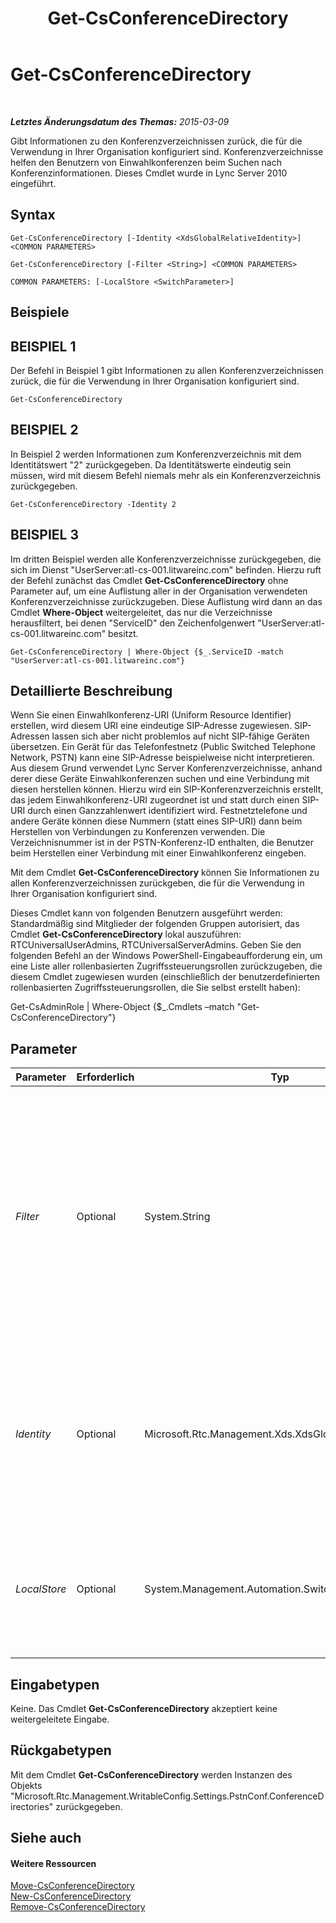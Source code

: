 ﻿---
title: Get-CsConferenceDirectory
TOCTitle: Get-CsConferenceDirectory
ms:assetid: 2b7927ab-c6b3-42ce-9c27-9825cd47fd77
ms:mtpsurl: https://technet.microsoft.com/de-de/library/Gg425771(v=OCS.15)
ms:contentKeyID: 49293529
ms.date: 05/19/2016
mtps_version: v=OCS.15
ms.translationtype: HT
---

# Get-CsConferenceDirectory

 

_**Letztes Änderungsdatum des Themas:** 2015-03-09_

Gibt Informationen zu den Konferenzverzeichnissen zurück, die für die Verwendung in Ihrer Organisation konfiguriert sind. Konferenzverzeichnisse helfen den Benutzern von Einwahlkonferenzen beim Suchen nach Konferenzinformationen. Dieses Cmdlet wurde in Lync Server 2010 eingeführt.

## Syntax

    Get-CsConferenceDirectory [-Identity <XdsGlobalRelativeIdentity>] <COMMON PARAMETERS>

    Get-CsConferenceDirectory [-Filter <String>] <COMMON PARAMETERS>

    COMMON PARAMETERS: [-LocalStore <SwitchParameter>]

## Beispiele

## BEISPIEL 1

Der Befehl in Beispiel 1 gibt Informationen zu allen Konferenzverzeichnissen zurück, die für die Verwendung in Ihrer Organisation konfiguriert sind.

    Get-CsConferenceDirectory

## BEISPIEL 2

In Beispiel 2 werden Informationen zum Konferenzverzeichnis mit dem Identitätswert "2" zurückgegeben. Da Identitätswerte eindeutig sein müssen, wird mit diesem Befehl niemals mehr als ein Konferenzverzeichnis zurückgegeben.

    Get-CsConferenceDirectory -Identity 2

## BEISPIEL 3

Im dritten Beispiel werden alle Konferenzverzeichnisse zurückgegeben, die sich im Dienst "UserServer:atl-cs-001.litwareinc.com" befinden. Hierzu ruft der Befehl zunächst das Cmdlet **Get-CsConferenceDirectory** ohne Parameter auf, um eine Auflistung aller in der Organisation verwendeten Konferenzverzeichnisse zurückzugeben. Diese Auflistung wird dann an das Cmdlet **Where-Object** weitergeleitet, das nur die Verzeichnisse herausfiltert, bei denen "ServiceID" den Zeichenfolgenwert "UserServer:atl-cs-001.litwareinc.com" besitzt.

    Get-CsConferenceDirectory | Where-Object {$_.ServiceID -match "UserServer:atl-cs-001.litwareinc.com"}

## Detaillierte Beschreibung

Wenn Sie einen Einwahlkonferenz-URI (Uniform Resource Identifier) erstellen, wird diesem URI eine eindeutige SIP-Adresse zugewiesen. SIP-Adressen lassen sich aber nicht problemlos auf nicht SIP-fähige Geräten übersetzen. Ein Gerät für das Telefonfestnetz (Public Switched Telephone Network, PSTN) kann eine SIP-Adresse beispielweise nicht interpretieren. Aus diesem Grund verwendet Lync Server Konferenzverzeichnisse, anhand derer diese Geräte Einwahlkonferenzen suchen und eine Verbindung mit diesen herstellen können. Hierzu wird ein SIP-Konferenzverzeichnis erstellt, das jedem Einwahlkonferenz-URI zugeordnet ist und statt durch einen SIP-URI durch einen Ganzzahlenwert identifiziert wird. Festnetztelefone und andere Geräte können diese Nummern (statt eines SIP-URI) dann beim Herstellen von Verbindungen zu Konferenzen verwenden. Die Verzeichnisnummer ist in der PSTN-Konferenz-ID enthalten, die Benutzer beim Herstellen einer Verbindung mit einer Einwahlkonferenz eingeben.

Mit dem Cmdlet **Get-CsConferenceDirectory** können Sie Informationen zu allen Konferenzverzeichnissen zurückgeben, die für die Verwendung in Ihrer Organisation konfiguriert sind.

Dieses Cmdlet kann von folgenden Benutzern ausgeführt werden: Standardmäßig sind Mitglieder der folgenden Gruppen autorisiert, das Cmdlet **Get-CsConferenceDirectory** lokal auszuführen: RTCUniversalUserAdmins, RTCUniversalServerAdmins. Geben Sie den folgenden Befehl an der Windows PowerShell-Eingabeaufforderung ein, um eine Liste aller rollenbasierten Zugriffssteuerungsrollen zurückzugeben, die diesem Cmdlet zugewiesen wurden (einschließlich der benutzerdefinierten rollenbasierten Zugriffssteuerungsrollen, die Sie selbst erstellt haben):

Get-CsAdminRole | Where-Object {$\_.Cmdlets –match "Get-CsConferenceDirectory"}

## Parameter


<table>
<colgroup>
<col style="width: 25%" />
<col style="width: 25%" />
<col style="width: 25%" />
<col style="width: 25%" />
</colgroup>
<thead>
<tr class="header">
<th>Parameter</th>
<th>Erforderlich</th>
<th>Typ</th>
<th>Beschreibung</th>
</tr>
</thead>
<tbody>
<tr class="odd">
<td><p><em>Filter</em></p></td>
<td><p>Optional</p></td>
<td><p>System.String</p></td>
<td><p>Ermöglicht es Ihnen, Platzhalter beim Festlegen der Identitätswerte des Konferenzverzeichnisses (oder der Konferenzverzeichnisse) zu verwenden, die zurückgegeben werden sollen. Da Verzeichnisidentitätswerte numerisch sind, hat dieser Parameter u. U. einen sehr kleinen Wert. Diese Syntax gibt jedoch alle Konferenzverzeichnisse zurück, die einen Identitätswert aufweisen, der mit 3 beginnt: -Filter &quot;3*&quot;.</p>
<p></p></td>
</tr>
<tr class="even">
<td><p><em>Identity</em></p></td>
<td><p>Optional</p></td>
<td><p>Microsoft.Rtc.Management.Xds.XdsGlobalRelativeIdentity</p></td>
<td><p>Numerische ID (beispielsweise 7) des zurückzugebenden Konferenzverzeichnisses. Wenn dieser Parameter ausgelassen wird, werden mit dem Cmdlet <strong>Get-CsConferenceDirectory</strong> alle derzeit in Ihrer Organisation verwendeten Konferenzverzeichnisse zurückgegeben.</p></td>
</tr>
<tr class="odd">
<td><p><em>LocalStore</em></p></td>
<td><p>Optional</p></td>
<td><p>System.Management.Automation.SwitchParameter</p></td>
<td><p>Ruft die Daten zum Konferenzverzeichnis aus dem lokalen Replikat des zentralen Verwaltungsspeichers ab, statt die Daten aus dem zentralen Verwaltungsspeicher selbst abzurufen.</p></td>
</tr>
</tbody>
</table>


## Eingabetypen

Keine. Das Cmdlet **Get-CsConferenceDirectory** akzeptiert keine weitergeleitete Eingabe.

## Rückgabetypen

Mit dem Cmdlet **Get-CsConferenceDirectory** werden Instanzen des Objekts "Microsoft.Rtc.Management.WritableConfig.Settings.PstnConf.ConferenceDirectories" zurückgegeben.

## Siehe auch

#### Weitere Ressourcen

[Move-CsConferenceDirectory](move-csconferencedirectory.md)  
[New-CsConferenceDirectory](new-csconferencedirectory.md)  
[Remove-CsConferenceDirectory](remove-csconferencedirectory.md)

